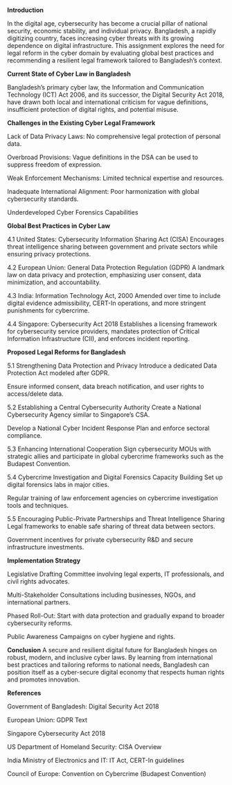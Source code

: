 



**Introduction**

In the digital age, cybersecurity has become a crucial pillar of national security, economic stability, and individual privacy. Bangladesh, a rapidly digitizing country, faces increasing cyber threats with its growing dependence on digital infrastructure. This assignment explores the need for legal reform in the cyber domain by evaluating global best practices and recommending a resilient legal framework tailored to Bangladesh’s context.

**Current State of Cyber Law in Bangladesh**

Bangladesh’s primary cyber law, the Information and Communication Technology (ICT) Act 2006, and its successor, the Digital Security Act 2018, have drawn both local and international criticism for vague definitions, insufficient protection of digital rights, and potential misuse.

**Challenges in the Existing Cyber Legal Framework**

Lack of Data Privacy Laws: No comprehensive legal protection of personal data.

Overbroad Provisions: Vague definitions in the DSA can be used to suppress freedom of expression.

Weak Enforcement Mechanisms: Limited technical expertise and resources.

Inadequate International Alignment: Poor harmonization with global cybersecurity standards.

Underdeveloped Cyber Forensics Capabilities

**Global Best Practices in Cyber Law**

4.1 United States: Cybersecurity Information Sharing Act (CISA)
Encourages threat intelligence sharing between government and private sectors while ensuring privacy protections.

4.2 European Union: General Data Protection Regulation (GDPR)
A landmark law on data privacy and protection, emphasizing user consent, data minimization, and accountability.

4.3 India: Information Technology Act, 2000
Amended over time to include digital evidence admissibility, CERT-In operations, and more stringent punishments for cybercrime.

4.4 Singapore: Cybersecurity Act 2018
Establishes a licensing framework for cybersecurity service providers, mandates protection of Critical Information Infrastructure (CII), and enforces incident reporting.

**Proposed Legal Reforms for Bangladesh**

5.1 Strengthening Data Protection and Privacy
Introduce a dedicated Data Protection Act modeled after GDPR.

Ensure informed consent, data breach notification, and user rights to access/delete data.

5.2 Establishing a Central Cybersecurity Authority
Create a National Cybersecurity Agency similar to Singapore’s CSA.

Develop a National Cyber Incident Response Plan and enforce sectoral compliance.

5.3 Enhancing International Cooperation
Sign cybersecurity MOUs with strategic allies and participate in global cybercrime frameworks such as the Budapest Convention.

5.4 Cybercrime Investigation and Digital Forensics Capacity Building
Set up digital forensics labs in major cities.

Regular training of law enforcement agencies on cybercrime investigation tools and techniques.

5.5 Encouraging Public-Private Partnerships and Threat Intelligence Sharing
Legal frameworks to enable safe sharing of threat data between sectors.

Government incentives for private cybersecurity R&D and secure infrastructure investments.

**Implementation Strategy**

Legislative Drafting Committee involving legal experts, IT professionals, and civil rights advocates.

Multi-Stakeholder Consultations including businesses, NGOs, and international partners.

Phased Roll-Out: Start with data protection and gradually expand to broader cybersecurity reforms.

Public Awareness Campaigns on cyber hygiene and rights.

**Conclusion**
A secure and resilient digital future for Bangladesh hinges on robust, modern, and inclusive cyber laws. By learning from international best practices and tailoring reforms to national needs, Bangladesh can position itself as a cyber-secure digital economy that respects human rights and promotes innovation.

**References**

Government of Bangladesh: Digital Security Act 2018

European Union: GDPR Text

Singapore Cybersecurity Act 2018

US Department of Homeland Security: CISA Overview

India Ministry of Electronics and IT: IT Act, CERT-In guidelines

Council of Europe: Convention on Cybercrime (Budapest Convention)


